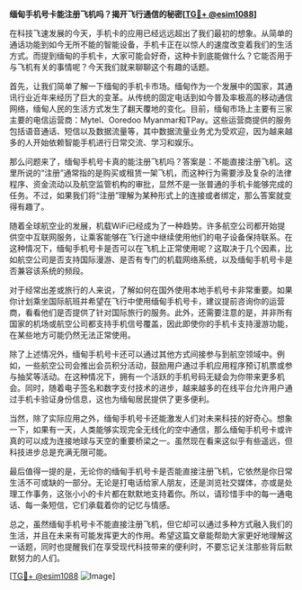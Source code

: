 **缅甸手机号卡能注册飞机吗？揭开飞行通信的秘密[[TG💪+ @esim1088](https://t.me/s/esim1088)]**

在科技飞速发展的今天，手机卡的应用已经远远超出了我们最初的想象。从简单的通话功能到如今无所不能的智能设备，手机卡正在以惊人的速度改变着我们的生活方式。而提到缅甸的手机卡，大家可能会好奇，这种卡到底能做什么？它能否用于与飞机有关的事情呢？今天我们就来聊聊这个有趣的话题。

首先，让我们简单了解一下缅甸的手机卡市场。缅甸作为一个发展中的国家，其通讯行业近年来经历了巨大的变革。从传统的固定电话到如今普及率极高的移动通信网络，缅甸人民的生活方式发生了翻天覆地的变化。目前，缅甸市场上主要有三家主要的电信运营商：Mytel、Ooredoo Myanmar和TPay。这些运营商提供的服务包括语音通话、短信以及数据流量等，其中数据流量业务尤为受欢迎，因为越来越多的人开始依赖智能手机进行日常交流、学习和娱乐。

那么问题来了，缅甸手机号卡真的能注册飞机吗？答案是：不能直接注册飞机。这里所说的“注册”通常指的是购买或租赁一架飞机，而这种行为需要涉及复杂的法律程序、资金流动以及航空监管机构的审批，显然不是一张普通的手机卡能够完成的任务。不过，如果我们将“注册”理解为某种形式上的连接或者绑定，那么答案就变得有趣了。

随着全球航空业的发展，机载WiFi已经成为了一种趋势。许多航空公司都开始提供空中互联网服务，让乘客能够在飞行途中继续使用他们的电子设备保持联系。在这种情况下，缅甸手机号卡是否可以在飞机上正常使用呢？这取决于几个因素，比如航空公司是否支持国际漫游、是否有专门的机载网络系统，以及缅甸手机号卡是否兼容该系统的频段。

对于经常出差或旅行的人来说，了解如何在国外使用本地手机号卡非常重要。如果你计划乘坐国际航班并希望在飞行中使用缅甸手机号卡，建议提前咨询你的运营商，看看他们是否提供了针对国际旅行的服务。此外，还需要注意的是，并非所有国家的机场或航空公司都支持手机信号覆盖，因此即使你的手机卡支持漫游功能，在某些地方可能仍然无法正常使用。

除了上述情况外，缅甸手机号卡还可以通过其他方式间接参与到航空领域中。例如，一些航空公司会推出会员积分活动，鼓励用户通过手机应用程序预订机票或参与抽奖等活动。在这种情况下，拥有一个活跃的手机号码无疑会为你带来更多机会。同时，随着电子签名和数字支付技术的进步，越来越多的在线平台允许用户通过手机卡验证身份信息，这也为缅甸居民提供了更多便利。

当然，除了实际应用之外，缅甸手机号卡还能激发人们对未来科技的好奇心。想象一下，如果有一天，人类能够实现完全无线化的空中通信，那么缅甸手机号卡或许真的可以成为连接地球与天空的重要桥梁之一。虽然现在看来这似乎有些遥远，但科技进步总是充满无限可能。

最后值得一提的是，无论你的缅甸手机号卡是否能直接注册飞机，它依然是你日常生活不可或缺的一部分。无论是打电话给家人朋友，还是浏览社交媒体，亦或是处理工作事务，这张小小的卡片都在默默地支持着你。所以，请珍惜手中的每一通电话、每一条短信，它们承载着你的记忆与情感。

总之，虽然缅甸手机号卡不能直接注册飞机，但它却可以通过多种方式融入我们的生活，并且在未来有可能发挥更大的作用。希望这篇文章能帮助大家更好地理解这一话题，同时也提醒我们在享受现代科技带来的便利时，不要忘记关注那些背后默默努力的人们。

[[TG💪+ @esim1088](https://t.me/s/esim1088) ![Image](https://i.postimg.cc/4NQfJmqS/Snipaste-2025-05-13-00-14-12.png)]